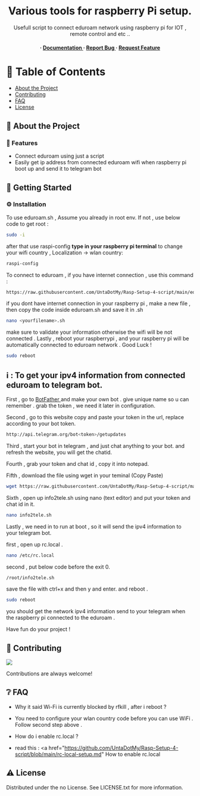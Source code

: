 <div align='center'>

<h1>Various tools for raspberry Pi setup.</h1>
<p>Usefull script to connect eduroam network using raspberry pi for IOT , remote control and etc ..</p>

<h4> <span> · </span> <a href="https://github.com/UntaDotMy/Rasp-Setup-4-script/blob/master/README.md"> Documentation </a> <span> · </span> <a href="https://github.com/UntaDotMy/Rasp-Setup-4-script/issues"> Report Bug </a> <span> · </span> <a href="https://github.com/UntaDotMy/Rasp-Setup-4-script/issues"> Request Feature </a> </h4>


</div>

# :notebook_with_decorative_cover: Table of Contents

- [About the Project](#star2-about-the-project)
- [Contributing](#wave-contributing)
- [FAQ](#grey_question-faq)
- [License](#warning-license)


## :star2: About the Project

### :dart: Features
- Connect eduroam using just a script
- Easily get ip address from connected eduroam wifi when raspberry pi boot up and send it to telegram bot


## :toolbox: Getting Started

### :gear: Installation

To use eduroam.sh , Assume you already in root env. If not , use below code to get root :
```bash
sudo -i
```
after that use raspi-config **type in your raspberry pi terminal** to change your wifi country , Localization -> wlan country:
```bash
raspi-config
```
To connect to eduroam , if you have internet connection , use this command :
```bash
https://raw.githubusercontent.com/UntaDotMy/Rasp-Setup-4-script/main/eduroam.sh && chmod +x eduroam.sh && ./eduroam.sh
```
if you dont have internet connection in your raspberry pi , make a new file , then copy the code inside eduroam.sh and save it in <anything>.sh
```bash
nano <yourfilename>.sh
```
make sure to validate your information otherwise the wifi will be not connected .
Lastly , reboot your raspberrypi , and your raspberry pi will be automatically connected to eduroam network . Good Luck !
```bash
sudo reboot
```

## ℹ️ : To get your ipv4 information from connected eduroam to telegram bot.

First , go to <a href="https://telegram.me/BotFather"> BotFather </a> and make your own bot . give unique name so u can remember . grab the token , we need it later in configuration.

Second , go to this website copy and paste your token in the url, replace <token> according to your bot token.
```bash
http://api.telegram.org/bot<token>/getupdates
```
Third , start your bot in telegram , and just chat anything to your bot. and refresh the website, you will get the chatid.

Fourth , grab your token and chat id , copy it into notepad.

Fifth , download the file using wget in your teminal (Copy Paste)
```bash
wget https://raw.githubusercontent.com/UntaDotMy/Rasp-Setup-4-script/main/info2tele.sh && chmod +x info2tele.sh
```
Sixth , open up info2tele.sh using nano (text editor) and put your token and chat id in it.
```bash
nano info2tele.sh
```

Lastly , we need in to run at boot , so it will send the ipv4 information to your telegram bot.

first , open up rc.local .
```bash
nano /etc/rc.local
```
second , put below code before the exit 0.
```bash
/root/info2tele.sh
```
save the file with ctrl+x and then y and enter. and reboot .
```bash
sudo reboot 
```

you should get the network ipv4 information send to your telegram when the raspberry pi connected to the eduroam . 

Have fun do your project !


## :wave: Contributing

<a href="https://github.com/UntaDotMy/Rasp-Setup-4-script/graphs/contributors"> <img src="https://contrib.rocks/image?repo=Louis3797/awesome-readme-template" /> </a>

Contributions are always welcome!


## :grey_question: FAQ

- Why it said Wi-Fi is currently blocked by rfkill , after i reboot ?
- You need to configure your wlan country code before you can use WiFi . Follow second step above .

- How do i enable rc.local ?
- read this : <a href="https://github.com/UntaDotMy/Rasp-Setup-4-script/blob/main/rc-local-setup.md" How to enable rc.local </a>

## :warning: License

Distributed under the no License. See LICENSE.txt for more information.
